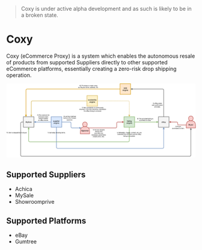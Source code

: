 > Coxy is under active alpha development and as such is likely to be in a broken state.

# Coxy
Coxy (eCommerce Proxy) is a system which enables the autonomous resale of products from supported Suppliers directly to other supported eCommerce platforms, essentially creating a zero-risk drop shipping operation.

![Coxy](docs/static/img/Coxy.png "Coxy")

## Supported Suppliers
* Achica
* MySale
* Showroomprive

## Supported Platforms
* eBay
* Gumtree